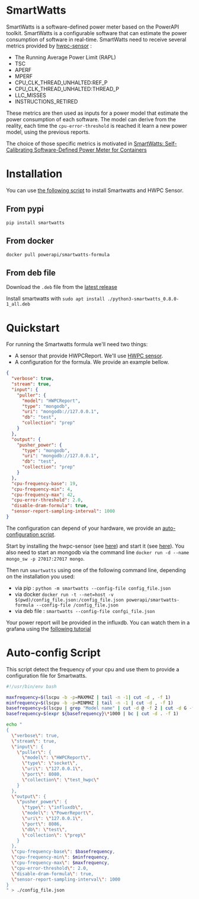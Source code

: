 # SmartWatts

SmartWatts is a software-defined power meter based on the PowerAPI toolkit.
SmartWatts is a configurable software that can estimate the power consumption of
software in real-time.
SmartWatts need to receive several metrics provided by
[hwpc-sensor](https://github.com/powerapi-ng/hwpc-sensor) :

- The Running Average Power Limit (RAPL)
- TSC
- APERF
- MPERF
- CPU_CLK_THREAD_UNHALTED:REF_P
- CPU_CLK_THREAD_UNHALTED:THREAD_P
- LLC_MISSES
- INSTRUCTIONS_RETIRED

These metrics are then used as inputs for a power model that estimate the power
consumption of each software.
The model can derive from the reality, each time the `cpu-error-threshold` is
reached it learn a new power model, using the previous reports.

The choice of those specific metrics is motivated in [SmartWatts: Self-Calibrating
Software-Defined Power Meter for Containers](https://hal.inria.fr/hal-02470128)

# Installation

You can use [the following script](./script/smartwatts_install.sh) to install Smartwatts and HWPC Sensor.

## From pypi

`pip install smartwatts`

## From docker

`docker pull powerapi/smartwatts-formula`

## From deb file

Download the `.deb` file from the [latest
release](https://github.com/powerapi-ng/smartwatts-formula/releases)

Install smartwatts with `sudo apt install ./python3-smartwatts_0.8.0-1_all.deb`

# Quickstart

For running the Smartwatts formula we'll need two things:

- A sensor that provide HWPCReport. We'll use [HWPC sensor](./hwpc-sensor.md).
- A configuration for the formula. We provide an example bellow.

```json
{
  "verbose": true,
  "stream": true,
  "input": {
    "puller": {
      "model": "HWPCReport",
      "type": "mongodb",
      "uri": "mongodb://127.0.0.1",
      "db": "test",
      "collection": "prep"
    }
  },
  "output": {
    "pusher_power": {
      "type": "mongodb",
      "uri": "mongodb://127.0.0.1",
      "db": "test",
      "collection": "prep"
    }
  },
  "cpu-frequency-base": 19,
  "cpu-frequency-min": 4,
  "cpu-frequency-max": 42,
  "cpu-error-threshold": 2.0,
  "disable-dram-formula": true,
  "sensor-report-sampling-interval": 1000
}
```

The configuration can depend of your hardware, we provide an [auto-configuration
script](./smartwatts_auto_config.md).

Start by installing the hwpc-sensor (see
[here](./hwpc-sensor.md#installation)) and start it (see
[here](./hwpc-sensor.md#quickstart)).
You also need to start an mongodb via the command line `docker run -d --name mongo_sw -p 27017:27017 mongo`.

Then run `smartwatts` using one of the following command line, depending on
the installation you used:

- via pip : `python -m smartwatts --config-file config_file.json`
- via docker `docker run -t --net=host -v $(pwd)/config_file.json:/config_file.json powerapi/smartwatts-formula --config-file /config_file.json `
- via deb file : `smartwatts --config-file confgi_file.json`

Your power report will be provided in the influxdb. You can watch them in a
grafana using the [following tutorial](./grafana.md)

# Auto-config Script

This script detect the frequency of your cpu and use them to provide a
configuration file for Smartwatts.

```sh
#!/usr/bin/env bash

maxfrequency=$(lscpu -b -p=MAXMHZ | tail -n -1| cut -d , -f 1)
minfrequency=$(lscpu -b -p=MINMHZ | tail -n -1 | cut -d , -f 1)
basefrequency=$(lscpu | grep "Model name" | cut -d @ -f 2 | cut -d G -f 1)
basefrequency=$(expr ${basefrequency}\*1000 | bc | cut -d . -f 1)

echo "
{
  \"verbose\": true,
  \"stream\": true,
  \"input\": {
    \"puller\": {
      \"model\": \"HWPCReport\",
      \"type\": \"socket\",
      \"uri\": \"127.0.0.1\",
      \"port\": 8080,
      \"collection\": \"test_hwpc\"
    }
  },
  \"output\": {
    \"pusher_power\": {
      \"type\": \"influxdb\",
      \"model\": \"PowerReport\",
      \"uri\": \"127.0.0.1\",
      \"port\": 8086,
      \"db\": \"test\",
      \"collection\": \"prep\"
    }
  },
  \"cpu-frequency-base\": $basefrequency,
  \"cpu-frequency-min\": $minfrequency,
  \"cpu-frequency-max\": $maxfrequency,
  \"cpu-error-threshold\": 2.0,
  \"disable-dram-formula\": true,
  \"sensor-report-sampling-interval\": 1000
}
" > ./config_file.json

```
